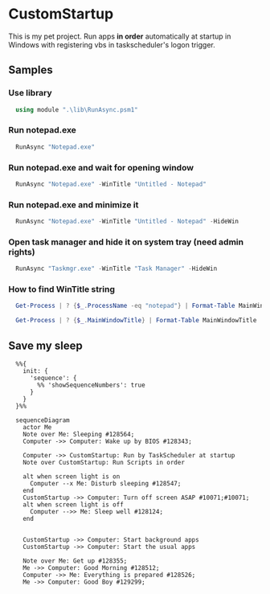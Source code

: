 ﻿# CustomStartup

This is my pet project.
Run apps **in order** automatically at startup in Windows with registering vbs in taskscheduler's logon trigger.

## Samples

### Use library
```powershell
  using module ".\lib\RunAsync.psm1"
```

### Run notepad.exe
```powershell
  RunAsync "Notepad.exe"
```

### Run notepad.exe and wait for opening window
```powershell
  RunAsync "Notepad.exe" -WinTitle "Untitled - Notepad"
```

### Run notepad.exe and minimize it
```powershell
  RunAsync "Notepad.exe" -WinTitle "Untitled - Notepad" -HideWin
```

### Open task manager and hide it on system tray (need admin rights)
```powershell
  RunAsync "Taskmgr.exe" -WinTitle "Task Manager" -HideWin
```

### How to find WinTitle string
```powershell
  Get-Process | ? {$_.ProcessName -eq "notepad"} | Format-Table MainWindowTitle
```
```powershell
  Get-Process | ? {$_.MainWindowTitle} | Format-Table MainWindowTitle
```

## Save my sleep
```mermaid
  %%{
    init: {
      'sequence': {
        %% 'showSequenceNumbers': true
      }
    }
  }%%

  sequenceDiagram
    actor Me
    Note over Me: Sleeping #128564;
    Computer ->> Computer: Wake up by BIOS #128343;

    Computer ->> CustomStartup: Run by TaskScheduler at startup
    Note over CustomStartup: Run Scripts in order

    alt when screen light is on
      Computer --x Me: Disturb sleeping #128547;
    end
    CustomStartup ->> Computer: Turn off screen ASAP #10071;#10071;
    alt when screen light is off
      Computer -->> Me: Sleep well #128124;
    end


    CustomStartup ->> Computer: Start background apps
    CustomStartup ->> Computer: Start the usual apps

    Note over Me: Get up #128355;
    Me ->> Computer: Good Morning #128512;
    Computer ->> Me: Everything is prepared #128526;
    Me ->> Computer: Good Boy #129299;
```
